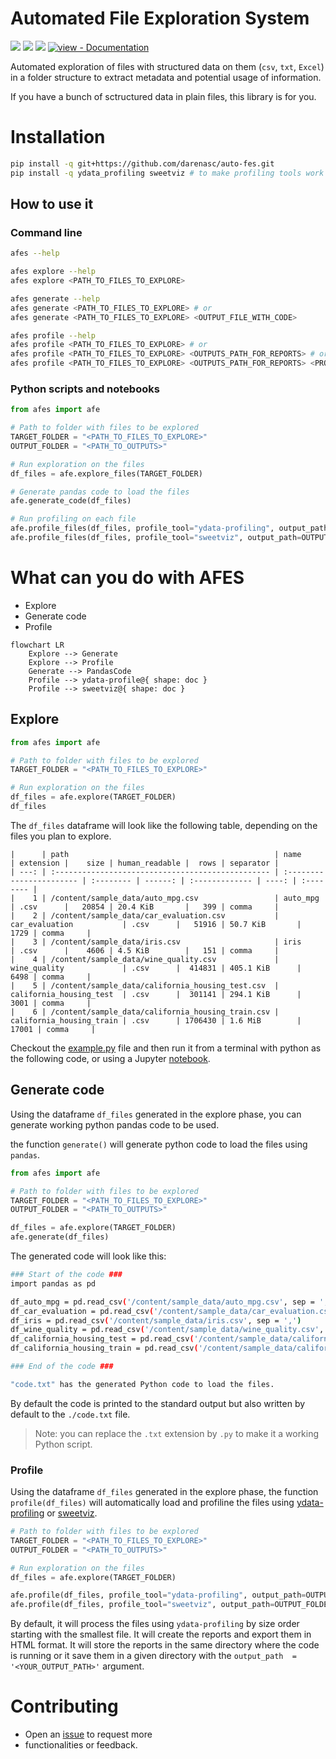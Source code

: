 # Automated File Exploration System

![](https://img.shields.io/github/license/darenasc/auto-fes)
![](https://img.shields.io/github/last-commit/darenasc/auto-fes)
![](https://img.shields.io/github/stars/darenasc/auto-fes?style=social)
[![view - Documentation](https://img.shields.io/badge/view-Documentation-526CFE?style=for-the-badge&logo=MaterialForMkDocs&logoColor=white)](https://darenasc.github.io/auto-fes/ "Go to project documentation")

Automated exploration of files with structured data on them (`csv`, `txt`, 
`Excel`) in a folder structure to extract metadata and potential usage of 
information.

If you have a bunch of sctructured data in plain files, this library is for you.

# Installation

```bash
pip install -q git+https://github.com/darenasc/auto-fes.git
pip install -q ydata_profiling sweetviz # to make profiling tools work
```

## How to use it

### Command line

```bash
afes --help

afes explore --help
afes explore <PATH_TO_FILES_TO_EXPLORE>

afes generate --help
afes generate <PATH_TO_FILES_TO_EXPLORE> # or
afes generate <PATH_TO_FILES_TO_EXPLORE> <OUTPUT_FILE_WITH_CODE>

afes profile --help
afes profile <PATH_TO_FILES_TO_EXPLORE> # or
afes profile <PATH_TO_FILES_TO_EXPLORE> <OUTPUTS_PATH_FOR_REPORTS> # or
afes profile <PATH_TO_FILES_TO_EXPLORE> <OUTPUTS_PATH_FOR_REPORTS> <PROFILE_TOOL> # 'ydata-profiling' or 'sweetviz'
```

### Python scripts and notebooks
```python
from afes import afe

# Path to folder with files to be explored
TARGET_FOLDER = "<PATH_TO_FILES_TO_EXPLORE>"
OUTPUT_FOLDER = "<PATH_TO_OUTPUTS>"

# Run exploration on the files
df_files = afe.explore_files(TARGET_FOLDER)

# Generate pandas code to load the files
afe.generate_code(df_files)

# Run profiling on each file
afe.profile_files(df_files, profile_tool="ydata-profiling", output_path=OUTPUT_FOLDER)
afe.profile_files(df_files, profile_tool="sweetviz", output_path=OUTPUT_FOLDER)
```

# What can you do with AFES

* Explore
* Generate code
* Profile
  
```mermaid
flowchart LR
    Explore --> Generate
    Explore --> Profile
    Generate --> PandasCode
    Profile --> ydata-profile@{ shape: doc }
    Profile --> sweetviz@{ shape: doc }
```

## Explore

```python
from afes import afe

# Path to folder with files to be explored
TARGET_FOLDER = "<PATH_TO_FILES_TO_EXPLORE>"

# Run exploration on the files
df_files = afe.explore(TARGET_FOLDER)
df_files
```

The `df_files` dataframe will look like the following table, depending on the 
files you plan to explore.

```
|      | path                                              | name                     | extension |    size | human_readable |  rows | separator |
| ---: | :------------------------------------------------ | :----------------------- | :-------- | ------: | :------------- | ----: | :-------- |
|    1 | /content/sample_data/auto_mpg.csv                 | auto_mpg                 | .csv      |   20854 | 20.4 KiB       |   399 | comma     |
|    2 | /content/sample_data/car_evaluation.csv           | car_evaluation           | .csv      |   51916 | 50.7 KiB       |  1729 | comma     |
|    3 | /content/sample_data/iris.csv                     | iris                     | .csv      |    4606 | 4.5 KiB        |   151 | comma     |
|    4 | /content/sample_data/wine_quality.csv             | wine_quality             | .csv      |  414831 | 405.1 KiB      |  6498 | comma     |
|    5 | /content/sample_data/california_housing_test.csv  | california_housing_test  | .csv      |  301141 | 294.1 KiB      |  3001 | comma     |
|    6 | /content/sample_data/california_housing_train.csv | california_housing_train | .csv      | 1706430 | 1.6 MiB        | 17001 | comma     |
```

Checkout the [example.py](src/example.py) file and then run it from a terminal 
with python as the following code, or using a Jupyter 
[notebook](src/notebook-example.ipynb).

## Generate code

Using the dataframe `df_files` generated in the explore phase, you can generate 
working python pandas code to be used. 

the function `generate()` will generate python code to load the files using 
`pandas`.

```python
from afes import afe

# Path to folder with files to be explored
TARGET_FOLDER = "<PATH_TO_FILES_TO_EXPLORE>"
OUTPUT_FOLDER = "<PATH_TO_OUTPUTS>"

df_files = afe.explore(TARGET_FOLDER)
afe.generate(df_files)
```

The generated code will look like this:

```bash
### Start of the code ###
import pandas as pd

df_auto_mpg = pd.read_csv('/content/sample_data/auto_mpg.csv', sep = ',')
df_car_evaluation = pd.read_csv('/content/sample_data/car_evaluation.csv', sep = ',')
df_iris = pd.read_csv('/content/sample_data/iris.csv', sep = ',')
df_wine_quality = pd.read_csv('/content/sample_data/wine_quality.csv', sep = ',')
df_california_housing_test = pd.read_csv('/content/sample_data/california_housing_test.csv', sep = ',')
df_california_housing_train = pd.read_csv('/content/sample_data/california_housing_train.csv', sep = ',')

### End of the code ###

"code.txt" has the generated Python code to load the files.
```

By default the code is printed to the standard output but also written by 
default to the `./code.txt` file.

> Note: you can replace the `.txt`  extension by `.py` to make it a working 
> Python script.

### Profile

Using the dataframe `df_files` generated in the explore phase, the function 
`profile(df_files)` will automatically load and profiline the files using 
[ydata-profiling](https://github.com/ydataai/ydata-profiling) or 
[sweetviz](https://github.com/fbdesignpro/sweetviz).

```python
# Path to folder with files to be explored
TARGET_FOLDER = "<PATH_TO_FILES_TO_EXPLORE>"
OUTPUT_FOLDER = "<PATH_TO_OUTPUTS>"

# Run exploration on the files
df_files = afe.explore(TARGET_FOLDER)

afe.profile(df_files, profile_tool="ydata-profiling", output_path=OUTPUT_FOLDER) # or
afe.profile(df_files, profile_tool="sweetviz", output_path=OUTPUT_FOLDER)
```

By default, it will process the files using `ydata-profiling` by size order 
starting with the smallest file. It will create the reports and export them in 
HTML format. It will store the reports in the same directory where the code is 
running or it save them in a given directory with the 
`output_path  = '<YOUR_OUTPUT_PATH>'` argument.

# Contributing

* Open an [issue](https://github.com/darenasc/auto-fes/issues) to request more 
* functionalities or feedback.